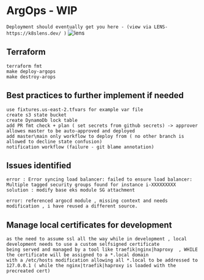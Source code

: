 # ArgOps - WIP
```Deployment should eventually get you here - (view via LENS- https://k8slens.dev/ )```
![lens](./img.png)
## Terraform
````
terraform fmt
make deploy-argops
make destroy-arops
````
## Best practices to further implement if needed
````
use fixtures.us-east-2.tfvars for example var file 
create s3 state bucket
create DynamoDb lock table
add PR fmt check + plan ( set secrets from github secrets) -> approver allowes master to be auto-approved and deployed
add master\main only workflow to deploy from ( no other branch is allowed to decline state confusion) 
notification workflow (failure - git blame annotation) 
````
## Issues identified
```
error : Error syncing load balancer: failed to ensure load balancer: Multiple tagged security groups found for instance i-XXXXXXXXX
solution : modify base eks module SG attachment

error: referenced argocd module , missing context and needs modification , i have reused a different source. 
```

## Manage local certificates for development 
```
as the need to assume ssl all the way while in development , local development needs to use a custom selfsigned certificate 
being served and managed by a tool like traefik|nginx|haproxy  , WHILE the certificate will be assigned to a *.local domain 
with a /etc/hosts modification allowing all *.local to be addressed to 127.0.0.1 ( while the nginx|traefik|haproxy is loaded with the precreated cert) 
```